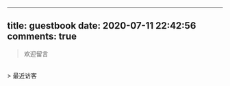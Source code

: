 
---
title: guestbook
date: 2020-07-11 22:42:56
comments: true
---

<blockquote class="blockquote-center">欢迎留言</blockquote>
<br/>
> 最近访客
<div class="ds-recent-visitors" data-num-items="28" data-avatar-size="42" id="ds-recent-visitors"></div>


